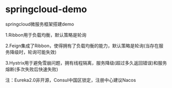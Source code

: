 # springcloud-demo
springcloud微服务框架搭建demo

1.Ribbon用于负载均衡，默认策略是轮询

2.Feign集成了Ribbon，使得拥有了负载均衡的能力，默认策略是轮询(当存在服务降级时，轮询可能失效)

3.Hystrix用于避免雪崩问题，拥有线程隔离，服务降级(超过多久返回错误)和服务熔断(多次失败后快速失败)

注：Eureka2.0非开源，Consul中国区锁定，注册中心建议Nacos
